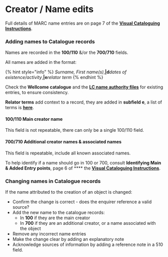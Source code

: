 # Creator / Name edits

Full details of MARC name entries are on page 7 of the [**Visual Cataloguing Instructions**](https://wellcomecloud.sharepoint.com/:w:/r/sites/wc2/cr/ci/Cataloging/Visual%20%26%20material%20culture/Visual%20%26%20material%20culture%20cataloguing%20guidelines%20\(version%20history\)/VisualMaterialCataloguing\_v2.0\_Draft2022.docx?d=wd0ff0e2b76654dfc9b908f343c67cbfd\&csf=1\&web=1\&e=SWELtE).&#x20;

### Adding names to Catalogue records

Names are recorded in the **100/110** &/or the **700/710** fields.&#x20;

All names are added in the format:

{% hint style="info" %}
_Surname, First name(s)_,**|d**_dates of existence/activity_,**|e**_relator term_
{% endhint %}

Check the **Wellcome catalogue** and the [**LC name authority files**](https://id.loc.gov/authorities/names.html) for existing entries, to ensure consistency.

**Relator terms** add context to a record, they are added in **subfield e**, a list of terms is [**here**](https://docs.wellcomecollection.org/visual-material/metadata-framework/metadata-elements/creator/relator-terms).

#### 100/110 Main creator name

This field is not repeatable, there can only be a single 100/110 field.

#### 700/710 Additional creator names & associated names

This field is repeatable, include all known associated names.&#x20;

To help identify if a name should go in 100 or 700, consult **Identifying Main & Added Entry points**, page 6 of **** the [**Visual Cataloguing Instructions**](https://wellcomecloud.sharepoint.com/:w:/r/sites/wc2/cr/ci/Cataloging/Visual%20%26%20material%20culture/Visual%20%26%20material%20culture%20cataloguing%20guidelines%20\(version%20history\)/VisualMaterialCataloguing\_v2.0\_Draft2022.docx?d=wd0ff0e2b76654dfc9b908f343c67cbfd\&csf=1\&web=1\&e=SWELtE).&#x20;

### Changing names in Catalogue records

If the name attributed to the creation of an object is changed:

* Confirm the change is correct - does the enquirer reference a valid source?
* Add the new name to the catalogue records:
  * In **100** if they are the main creator
  * In **700** if they are an additional creator, or a name associated with the object
* Remove any incorrect name entries
* Make the change clear by adding an explanatory note
* Acknowledge sources of information by adding a reference note in a 510 field.

